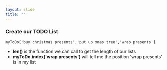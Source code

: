 ```yaml
---
layout: slide
title: ""
---
```


### Create our TODO List

`myToDo['buy christmas presents','put up xmas tree','wrap presents']`

- **len()** is the function we can call to get the length of our lists  
- **myToDo.index('wrap presents')** will tell me the position 'wrap presents' is in my list 

